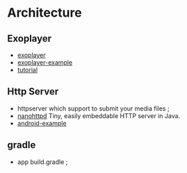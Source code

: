 
# Architecture

## Exoplayer 
* [exoplayer](https://github.com/google/ExoPlayer)
* [exoplayer-example](https://www.blueappsoftware.com/android-exoplayer-example/)
* [tutorial](https://cloudinary.com/blog/exoplayer_android_tutorial_easy_video_delivery_and_editing)


## Http Server
* httpserver which support to submit your media files ;
* [nanohttpd](https://github.com/NanoHttpd/nanohttpd)
	Tiny, easily embeddable HTTP server in Java.
* [android-example](https://stackoverflow.com/questions/14309256/using-nanohttpd-in-android)


## gradle 
* app build.gradle ;


